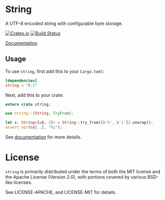 # String

A UTF-8 encoded string with configurable byte storage.

[![Crates.io](https://img.shields.io/crates/v/string.svg?maxAge=2592000)](https://crates.io/crates/string)
[![Build Status](https://travis-ci.org/carllerche/string.svg?branch=master)](https://travis-ci.org/carllerche/string)

[Documentation](https://docs.rs/string)

## Usage

To use `string`, first add this to your `Cargo.toml`:

```toml
[dependencies]
string = "0.1"
```

Next, add this to your crate:

```rust
extern crate string;

use string::{String, TryFrom};

let s: String<[u8; 2]> = String::try_from([b'h', b'i']).unwrap();
assert_eq!(&s[..], "hi");
```

See [documentation](https://docs.rs/string) for more details.

# License

`string` is primarily distributed under the terms of both the MIT license and
the Apache License (Version 2.0), with portions covered by various BSD-like
licenses.

See LICENSE-APACHE, and LICENSE-MIT for details.
